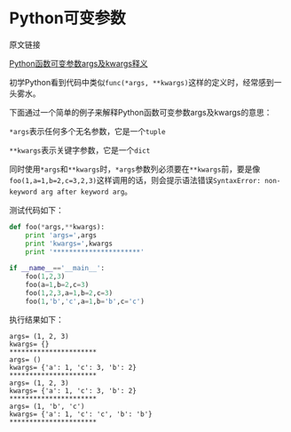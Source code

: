 # Python可变参数

原文链接

[Python函数可变参数args及kwargs释义](http://lovesoo.org/python-han-shu-ke-bian-can-shu-args-ji-kwargs-shi-yi.html)

初学Python看到代码中类似`func(*args, **kwargs)`这样的定义时，经常感到一头雾水。

下面通过一个简单的例子来解释Python函数可变参数args及kwargs的意思：

`*args`表示任何多个无名参数，它是一个`tuple`

`**kwargs`表示关键字参数，它是一个`dict`

同时使用`*args`和`**kwargs`时，`*args`参数列必须要在`**kwargs`前，要是像`foo(1,a=1,b=2,c=3,2,3)`这样调用的话，则会提示语法错误`SyntaxError: non-keyword arg after keyword arg`。

测试代码如下：

```python
def foo(*args,**kwargs):
    print 'args=',args
    print 'kwargs=',kwargs
    print '**********************'
 
if __name__=='__main__':
    foo(1,2,3)
    foo(a=1,b=2,c=3)
    foo(1,2,3,a=1,b=2,c=3)
    foo(1,'b','c',a=1,b='b',c='c')
```

执行结果如下：

```
args= (1, 2, 3)
kwargs= {}
**********************
args= ()
kwargs= {'a': 1, 'c': 3, 'b': 2}
**********************
args= (1, 2, 3)
kwargs= {'a': 1, 'c': 3, 'b': 2}
**********************
args= (1, 'b', 'c')
kwargs= {'a': 1, 'c': 'c', 'b': 'b'}
**********************
````